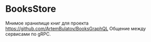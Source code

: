# BooksStore
Мнимое хранилище книг для проекта https://github.com/ArtemBulatov/BooksGraphQL
Общение между сервисами по gRPC.
